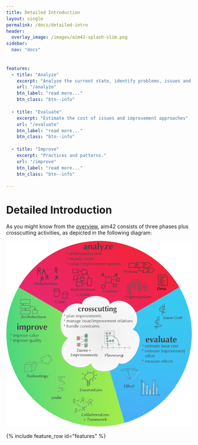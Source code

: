 ```yaml
---
title: Detailed Introduction
layout: single
permalink: /docs/detailed-intro
header:
  overlay_image: /images/aim42-splash-slim.png
sidebar:
  nav: "docs"


features:
  - title: "Analyze"
    excerpt: "Analyze the current state, identify problems, issues and risks."
    url: "/analyze"
    btn_label: "read more..."
    btn_class: "btn--info"

  - title: "Evaluate"
    excerpt: "Estimate the cost of issues and improvement approaches"
    url: "/evaluate"
    btn_label: "read more..."
    btn_class: "btn--info"

  - title: "Improve"
    excerpt: "Practices and patterns."
    url: "/improve"
    btn_label: "read more..."
    btn_class: "btn--info"

---
```


# Detailed Introduction

As you might know from the [overview](/overview), aim42 consists of three phases
plus crosscutting activities, as depicted in the following diagram:

![](/images/aim42-overview.png)


{% include feature_row id="features" %}
